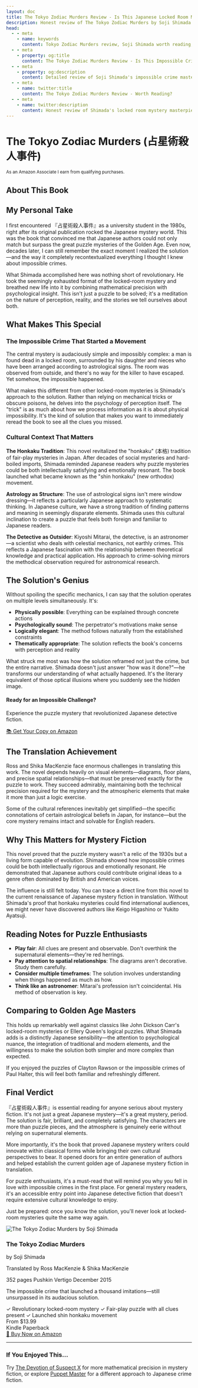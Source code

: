 ```yaml
---
layout: doc
title: The Tokyo Zodiac Murders Review - Is This Japanese Locked Room Mystery Worth Reading?
description: Honest review of The Tokyo Zodiac Murders by Soji Shimada. Why this impossible crime mystery is worth reading. Best Japanese locked room mysteries reviewed.
head:
  - - meta
    - name: keywords
      content: Tokyo Zodiac Murders review, Soji Shimada worth reading, Japanese locked room mystery review, best impossible crime novels, shin honkaku mystery books, Tokyo Zodiac Murders good book, Japanese puzzle mysteries, locked room mystery recommendations
  - - meta
    - property: og:title
      content: The Tokyo Zodiac Murders Review - Is This Impossible Crime Mystery Worth Reading?
  - - meta
    - property: og:description
      content: Detailed review of Soji Shimada's impossible crime masterpiece. Why The Tokyo Zodiac Murders launched the shin honkaku movement.
  - - meta
    - name: twitter:title
      content: The Tokyo Zodiac Murders Review - Worth Reading?
  - - meta
    - name: twitter:description
      content: Honest review of Shimada's locked room mystery masterpiece. The impossible crime that launched a movement.
---
```


<script setup>
import AmazonBookCard from '../../../.vitepress/components/AmazonBookCard.vue'
import { getBook } from '../../../.vitepress/amazon-config.js'

const book = getBook('tokyo-zodiac-murders')
</script>

# The Tokyo Zodiac Murders (占星術殺人事件)

<div class="affiliate-disclosure">
  <small>As an Amazon Associate I earn from qualifying purchases.</small>
</div>

## About This Book

<AmazonBookCard 
  :book="book" 
  :asin="book.asin"
  associate-id="northernscrip-20"
/>

## My Personal Take

I first encountered 『占星術殺人事件』as a university student in the 1980s, right after its original publication rocked the Japanese mystery world. This was the book that convinced me that Japanese authors could not only match but surpass the great puzzle mysteries of the Golden Age. Even now, decades later, I can still remember the exact moment I realized the solution—and the way it completely recontextualized everything I thought I knew about impossible crimes.

What Shimada accomplished here was nothing short of revolutionary. He took the seemingly exhausted format of the locked-room mystery and breathed new life into it by combining mathematical precision with psychological insight. This isn't just a puzzle to be solved; it's a meditation on the nature of perception, reality, and the stories we tell ourselves about both.

## What Makes This Special

### The Impossible Crime That Started a Movement

The central mystery is audaciously simple and impossibly complex: a man is found dead in a locked room, surrounded by his daughter and nieces who have been arranged according to astrological signs. The room was observed from outside, and there's no way for the killer to have escaped. Yet somehow, the impossible happened.

What makes this different from other locked-room mysteries is Shimada's approach to the solution. Rather than relying on mechanical tricks or obscure poisons, he delves into the psychology of perception itself. The "trick" is as much about how we process information as it is about physical impossibility. It's the kind of solution that makes you want to immediately reread the book to see all the clues you missed.

### Cultural Context That Matters

**The Honkaku Tradition**: This novel revitalized the "honkaku" (本格) tradition of fair-play mysteries in Japan. After decades of social mysteries and hard-boiled imports, Shimada reminded Japanese readers why puzzle mysteries could be both intellectually satisfying and emotionally resonant. The book launched what became known as the "shin honkaku" (new orthodox) movement.

**Astrology as Structure**: The use of astrological signs isn't mere window dressing—it reflects a particularly Japanese approach to systematic thinking. In Japanese culture, we have a strong tradition of finding patterns and meaning in seemingly disparate elements. Shimada uses this cultural inclination to create a puzzle that feels both foreign and familiar to Japanese readers.

**The Detective as Outsider**: Kiyoshi Mitarai, the detective, is an astronomer—a scientist who deals with celestial mechanics, not earthly crimes. This reflects a Japanese fascination with the relationship between theoretical knowledge and practical application. His approach to crime-solving mirrors the methodical observation required for astronomical research.

## The Solution's Genius

Without spoiling the specific mechanics, I can say that the solution operates on multiple levels simultaneously. It's:

- **Physically possible**: Everything can be explained through concrete actions
- **Psychologically sound**: The perpetrator's motivations make sense
- **Logically elegant**: The method follows naturally from the established constraints
- **Thematically appropriate**: The solution reflects the book's concerns with perception and reality

What struck me most was how the solution reframed not just the crime, but the entire narrative. Shimada doesn't just answer "how was it done?"—he transforms our understanding of what actually happened. It's the literary equivalent of those optical illusions where you suddenly see the hidden image.

<div class="mid-page-cta">
  <div class="cta-content">
    <h4>Ready for an Impossible Challenge?</h4>
    <p>Experience the puzzle mystery that revolutionized Japanese detective fiction.</p>
    <a href="https://amzn.to/4l5BmKJ" target="_blank" rel="noopener noreferrer" class="amazon-cta-button">
      📚 Get Your Copy on Amazon
    </a>
  </div>
</div>

## The Translation Achievement

Ross and Shika MacKenzie face enormous challenges in translating this work. The novel depends heavily on visual elements—diagrams, floor plans, and precise spatial relationships—that must be preserved exactly for the puzzle to work. They succeed admirably, maintaining both the technical precision required for the mystery and the atmospheric elements that make it more than just a logic exercise.

Some of the cultural references inevitably get simplified—the specific connotations of certain astrological beliefs in Japan, for instance—but the core mystery remains intact and solvable for English readers.

## Why This Matters for Mystery Fiction

This novel proved that the puzzle mystery wasn't a relic of the 1930s but a living form capable of evolution. Shimada showed how impossible crimes could be both intellectually rigorous and emotionally resonant. He demonstrated that Japanese authors could contribute original ideas to a genre often dominated by British and American voices.

The influence is still felt today. You can trace a direct line from this novel to the current renaissance of Japanese mystery fiction in translation. Without Shimada's proof that honkaku mysteries could find international audiences, we might never have discovered authors like Keigo Higashino or Yukito Ayatsuji.

## Reading Notes for Puzzle Enthusiasts

- **Play fair**: All clues are present and observable. Don't overthink the supernatural elements—they're red herrings.
- **Pay attention to spatial relationships**: The diagrams aren't decorative. Study them carefully.
- **Consider multiple timeframes**: The solution involves understanding when things happened as much as how.
- **Think like an astronomer**: Mitarai's profession isn't coincidental. His method of observation is key.

## Comparing to Golden Age Masters

This holds up remarkably well against classics like John Dickson Carr's locked-room mysteries or Ellery Queen's logical puzzles. What Shimada adds is a distinctly Japanese sensibility—the attention to psychological nuance, the integration of traditional and modern elements, and the willingness to make the solution both simpler and more complex than expected.

If you enjoyed the puzzles of Clayton Rawson or the impossible crimes of Paul Halter, this will feel both familiar and refreshingly different.

## Final Verdict

『占星術殺人事件』is essential reading for anyone serious about mystery fiction. It's not just a great Japanese mystery—it's a great mystery, period. The solution is fair, brilliant, and completely satisfying. The characters are more than puzzle pieces, and the atmosphere is genuinely eerie without relying on supernatural elements.

More importantly, it's the book that proved Japanese mystery writers could innovate within classical forms while bringing their own cultural perspectives to bear. It opened doors for an entire generation of authors and helped establish the current golden age of Japanese mystery fiction in translation.

For puzzle enthusiasts, it's a must-read that will remind you why you fell in love with impossible crimes in the first place. For general mystery readers, it's an accessible entry point into Japanese detective fiction that doesn't require extensive cultural knowledge to enjoy.

Just be prepared: once you know the solution, you'll never look at locked-room mysteries quite the same way again.

<div class="final-purchase-cta">
  <div class="amazon-book-card">
    <div class="book-image">
      <img src="/images/books/tokyo-zodiac-murders.jpg" 
           alt="The Tokyo Zodiac Murders by Soji Shimada" 
           loading="lazy">
    </div>
    <div class="book-details">
      <h3>The Tokyo Zodiac Murders</h3>
      <p class="author">by Soji Shimada</p>
      <p class="translator">Translated by Ross MacKenzie & Shika MacKenzie</p>
      <div class="book-meta">
        <span class="pages">352 pages</span>
        <span class="publisher">Pushkin Vertigo</span>
        <span class="publish-date">December 2015</span>
      </div>
      <p class="cta-description">The impossible crime that launched a thousand imitations—still unsurpassed in its audacious solution.</p>
      <div class="cta-benefits">
        <span class="benefit">✓ Revolutionary locked-room mystery</span>
        <span class="benefit">✓ Fair-play puzzle with all clues present</span>
        <span class="benefit">✓ Launched shin honkaku movement</span>
      </div>
      <div class="price-info">
        <span class="price">From $13.99</span>
        <div class="formats">
          <span class="format-tag">Kindle</span>
          <span class="format-tag">Paperback</span>
        </div>
      </div>
      <a href="https://amzn.to/4l5BmKJ" 
         target="_blank" 
         rel="noopener noreferrer" 
         class="amazon-buy-button">
        🛒 Buy Now on Amazon
      </a>
    </div>
  </div>
</div>

---

<div class="recommendation-box">
  <h3>If You Enjoyed This...</h3>
  <p>Try <a href="/en/books/mystery-novels/devotion-of-suspect-x">The Devotion of Suspect X</a> for more mathematical precision in mystery fiction, or explore <a href="/en/books/mystery-novels/puppet-master">Puppet Master</a> for a different approach to Japanese crime fiction.</p>
</div>